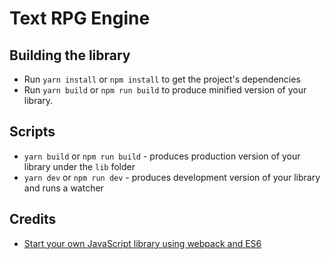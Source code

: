# Text RPG Engine

## Building the library

  * Run `yarn install` or `npm install` to get the project's dependencies
  * Run `yarn build` or `npm run build` to produce minified version of your library.

## Scripts

* `yarn build` or `npm run build` - produces production version of your library under the `lib` folder
* `yarn dev` or `npm run dev` - produces development version of your library and runs a watcher

## Credits

* [Start your own JavaScript library using webpack and ES6](http://krasimirtsonev.com/blog/article/javascript-library-starter-using-webpack-es6)
